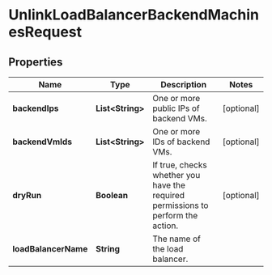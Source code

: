 

# UnlinkLoadBalancerBackendMachinesRequest


## Properties

| Name | Type | Description | Notes |
|------------ | ------------- | ------------- | -------------|
|**backendIps** | **List&lt;String&gt;** | One or more public IPs of backend VMs. |  [optional] |
|**backendVmIds** | **List&lt;String&gt;** | One or more IDs of backend VMs. |  [optional] |
|**dryRun** | **Boolean** | If true, checks whether you have the required permissions to perform the action. |  [optional] |
|**loadBalancerName** | **String** | The name of the load balancer. |  |



